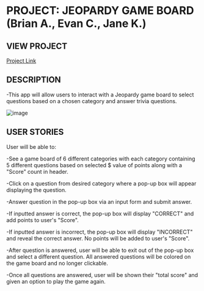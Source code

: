 # PROJECT: JEOPARDY GAME BOARD (Brian A., Evan C., Jane K.)

## VIEW PROJECT
[Project Link](https://evan-chernicky.github.io/Jeopardy-Game/)

## DESCRIPTION 
-This app will allow users to interact with a Jeopardy game board to select questions based on a chosen category and answer trivia questions. 

![image](https://user-images.githubusercontent.com/95263485/154368552-c861f34d-8bad-4636-b305-ec3e64c0bc57.png)


## USER STORIES 
User will be able to: 

-See a game board of 6 different categories with each category containing 5 different questions based on selected $ value of points along with a "Score" count in header. 

-Click on a question from desired category where a pop-up box will appear displaying the question. 

-Answer question in the pop-up box via an input form and submit answer. 

-If inputted answer is correct, the pop-up box will display "CORRECT" and add points to user's "Score". 

-If inputted answer is incorrect, the pop-up box will display "INCORRECT" and reveal the correct answer. No points will be added to user's "Score".

-After question is answered, user will be able to exit out of the pop-up box and select a different question. All answered questions will be colored on the game board and no longer clickable. 

-Once all questions are answered, user will be shown their "total score" and given an option to play the game again. 


